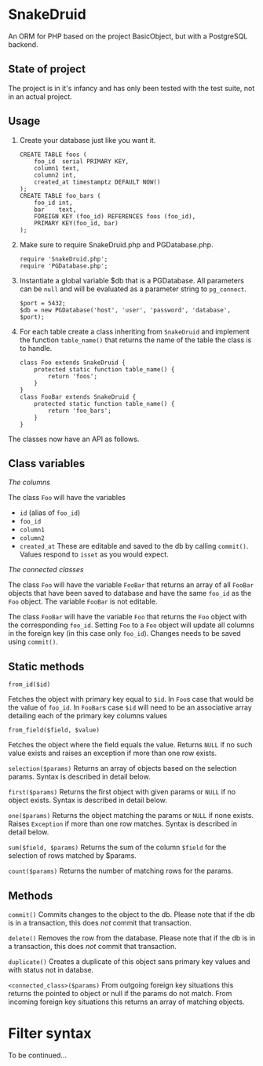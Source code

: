 SnakeDruid
==========

An ORM for PHP based on the project BasicObject, but with a PostgreSQL backend.

State of project
---------

The project is in it's infancy and has only been tested with the test suite, not in an actual project.

Usage
----

1. Create your database just like you want it.
	```
	CREATE TABLE foos (
		foo_id  serial PRIMARY KEY,
		column1 text,
		column2 int,
		created_at timestamptz DEFAULT NOW()
	);
	CREATE TABLE foo_bars (
		foo_id int,
		bar    text,
		FOREIGN KEY (foo_id) REFERENCES foos (foo_id),
		PRIMARY KEY(foo_id, bar)
	);
2. Make sure to require SnakeDruid.php and PGDatabase.php.
	```
	require 'SnakeDruid.php';
	require 'PGDatabase.php';
	```
3. Instantiate a global variable $db that is a PGDatabase. All parameters can be `null` and will be
	evaluated as a parameter string to `pg_connect`.
	```
	$port = 5432;
	$db = new PGDatabase('host', 'user', 'password', 'database', $port);
	```
4. For each table create a class inheriting from `SnakeDruid` and implement the function `table_name()`
	that returns the name of the table the class is to handle.
	```
	class Foo extends SnakeDruid {
		protected static function table_name() {
			return 'foos';
		}
	}
	class FooBar extends SnakeDruid {
		protected static function table_name() {
			return 'foo_bars';
		}
	}
	```

The classes now have an API as follows.

Class variables
-------

*The columns*

The class `Foo` will have the variables 
* `id` (alias of `foo_id`)
* `foo_id`
* `column1`
* `column2`
* `created_at`
These are editable and saved to the db by calling `commit()`. Values respond to `isset` as you would expect.

*The connected classes*

The class `Foo` will have the variable `FooBar` that returns an array of all `FooBar` objects that have
been saved to database and have the same `foo_id` as the `Foo` object. The variable `FooBar` is not editable.

The class `FooBar` will have the variable `Foo` that returns the `Foo` object with the corresponding `foo_id`.
Setting `Foo` to a `Foo` object will update all columns in the foreign key (in this case only `foo_id`). Changes
needs to be saved using `commit()`.

Static methods
-------

`from_id($id)`

Fetches the object with primary key equal to `$id`. In `Foo`s case that would be the value of `foo_id`. In
`FooBar`s case `$id` will need to be an associative array detailing each of the primary key columns values

`from_field($field, $value)`

Fetches the object where the field equals the value. Returns `NULL` if no such value exists and raises an
exception if more than one row exists.

`selection($params)`
Returns an array of objects based on the selection params. Syntax is described in detail below.

`first($params)`
Returns the first object with given params or `NULL` if no object exists. Syntax is described in detail below.

`one($params)`
Returns the object matching the params or `NULL` if none exists. Raises `Exception` if more than one row matches.
Syntax is described in detail below.

`sum($field, $params)`
Returns the sum of the column `$field` for the selection of rows matched by $params.

`count($params)`
Returns the number of matching rows for the params.

Methods
-------

`commit()`
Commits changes to the object to the db. Please note that if the db is in a transaction, this does *not*
commit that transaction.

`delete()`
Removes the row from the database. Please note that if the db is in a transaction, this does *not*
commit that transaction.

`duplicate()`
Creates a duplicate of this object sans primary key values and with status not in databse.

`<connected_class>($params)`
From outgoing foreign key situations this returns the pointed to object or null if the params do not match.
From incoming foreign key situations this returns an array of matching objects.

Filter syntax
=============

To be continued...
